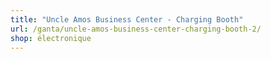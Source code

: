 ```yaml
---
title: "Uncle Amos Business Center - Charging Booth"
url: /ganta/uncle-amos-business-center-charging-booth-2/
shop: électronique
---
```

